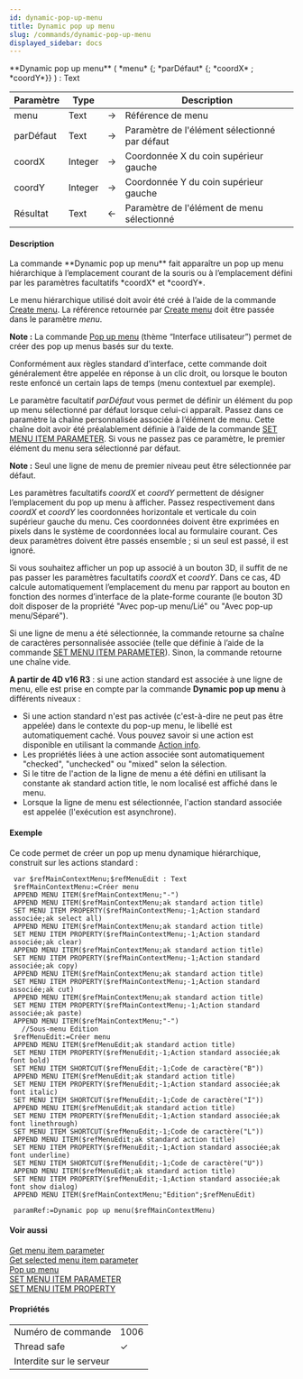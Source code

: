 ```yaml
---
id: dynamic-pop-up-menu
title: Dynamic pop up menu
slug: /commands/dynamic-pop-up-menu
displayed_sidebar: docs
---
```


<!--REF #_command_.Dynamic pop up menu.Syntax-->**Dynamic pop up menu** ( *menu* {; *parDéfaut* {; *coordX* ; *coordY*}} )  : Text<!-- END REF-->
<!--REF #_command_.Dynamic pop up menu.Params-->
| Paramètre | Type |  | Description |
| --- | --- | --- | --- |
| menu | Text | &#8594;  | Référence de menu |
| parDéfaut | Text | &#8594;  | Paramètre de l'élément sélectionné par défaut |
| coordX | Integer | &#8594;  | Coordonnée X du coin supérieur gauche |
| coordY | Integer | &#8594;  | Coordonnée Y du coin supérieur gauche |
| Résultat | Text | &#8592; | Paramètre de l'élément de menu sélectionné |

<!-- END REF-->

#### Description 

<!--REF #_command_.Dynamic pop up menu.Summary-->La commande **Dynamic pop up menu** fait apparaître un pop up menu hiérarchique à l’emplacement courant de la souris ou à l’emplacement défini par les paramètres facultatifs *coordX* et *coordY*.<!-- END REF-->  
Le menu hiérarchique utilisé doit avoir été créé à l’aide de la commande [Create menu](create-menu.md). La référence retournée par [Create menu](create-menu.md) doit être passée dans le paramètre *menu*.

**Note :** La commande [Pop up menu](pop-up-menu.md) (thème “Interface utilisateur”) permet de créer des pop up menus basés sur du texte.

Conformément aux règles standard d’interface, cette commande doit généralement être appelée en réponse à un clic droit, ou lorsque le bouton reste enfoncé un certain laps de temps (menu contextuel par exemple).

Le paramètre facultatif *parDéfaut* vous permet de définir un élément du pop up menu sélectionné par défaut lorsque celui-ci apparaît. Passez dans ce paramètre la chaîne personnalisée associée à l’élément de menu. Cette chaîne doit avoir été préalablement définie à l’aide de la commande [SET MENU ITEM PARAMETER](set-menu-item-parameter.md). Si vous ne passez pas ce paramètre, le premier élément du menu sera sélectionné par défaut.

**Note :** Seul une ligne de menu de premier niveau peut être sélectionnée par défaut.

Les paramètres facultatifs *coordX* et *coordY* permettent de désigner l’emplacement du pop up menu à afficher. Passez respectivement dans *coordX* et *coordY* les coordonnées horizontale et verticale du coin supérieur gauche du menu. Ces coordonnées doivent être exprimées en pixels dans le système de coordonnées local au formulaire courant. Ces deux paramètres doivent être passés ensemble ; si un seul est passé, il est ignoré.

Si vous souhaitez afficher un pop up associé à un bouton 3D, il suffit de ne pas passer les paramètres facultatifs *coordX* et *coordY*. Dans ce cas, 4D calcule automatiquement l’emplacement du menu par rapport au bouton en fonction des normes d’interface de la plate-forme courante (le bouton 3D doit disposer de la propriété "Avec pop-up menu/Lié" ou "Avec pop-up menu/Séparé").

Si une ligne de menu a été sélectionnée, la commande retourne sa chaîne de caractères personnalisée associée (telle que définie à l’aide de la commande [SET MENU ITEM PARAMETER](set-menu-item-parameter.md)). Sinon, la commande retourne une chaîne vide.

**A partir de 4D v16 R3** : si une action standard est associée à une ligne de menu, elle est prise en compte par la commande **Dynamic pop up menu** à différents niveaux :

* Si une action standard n'est pas activée (c'est-à-dire ne peut pas être appelée) dans le contexte du pop-up menu, le libellé est automatiquement caché. Vous pouvez savoir si une action est disponible en utilisant la commande [Action info](action-info.md).
* Les propriétés liées à une action associée sont automatiquement "checked", "unchecked" ou "mixed" selon la sélection.
* Si le titre de l'action de la ligne de menu a été défini en utilisant la constante ak standard action title, le nom localisé est affiché dans le menu.
* Lorsque la ligne de menu est sélectionnée, l'action standard associée est appelée (l'exécution est asynchrone).

#### Exemple 

Ce code permet de créer un pop up menu dynamique hiérarchique, construit sur les actions standard :

```4d
 var $refMainContextMenu;$refMenuEdit : Text
 $refMainContextMenu:=Créer menu
 APPEND MENU ITEM($refMainContextMenu;"-")
 APPEND MENU ITEM($refMainContextMenu;ak standard action title)
 SET MENU ITEM PROPERTY($refMainContextMenu;-1;Action standard associée;ak select all)
 APPEND MENU ITEM($refMainContextMenu;ak standard action title)
 SET MENU ITEM PROPERTY($refMainContextMenu;-1;Action standard associée;ak clear)
 APPEND MENU ITEM($refMainContextMenu;ak standard action title)
 SET MENU ITEM PROPERTY($refMainContextMenu;-1;Action standard associée;ak copy)
 APPEND MENU ITEM($refMainContextMenu;ak standard action title)
 SET MENU ITEM PROPERTY($refMainContextMenu;-1;Action standard associée;ak cut)
 APPEND MENU ITEM($refMainContextMenu;ak standard action title)
 SET MENU ITEM PROPERTY($refMainContextMenu;-1;Action standard associée;ak paste)
 APPEND MENU ITEM($refMainContextMenu;"-")
   //Sous-menu Edition
 $refMenuEdit:=Créer menu
 APPEND MENU ITEM($refMenuEdit;ak standard action title)
 SET MENU ITEM PROPERTY($refMenuEdit;-1;Action standard associée;ak font bold)
 SET MENU ITEM SHORTCUT($refMenuEdit;-1;Code de caractère("B"))
 APPEND MENU ITEM($refMenuEdit;ak standard action title)
 SET MENU ITEM PROPERTY($refMenuEdit;-1;Action standard associée;ak font italic)
 SET MENU ITEM SHORTCUT($refMenuEdit;-1;Code de caractère("I"))
 APPEND MENU ITEM($refMenuEdit;ak standard action title)
 SET MENU ITEM PROPERTY($refMenuEdit;-1;Action standard associée;ak font linethrough)
 SET MENU ITEM SHORTCUT($refMenuEdit;-1;Code de caractère("L"))
 APPEND MENU ITEM($refMenuEdit;ak standard action title)
 SET MENU ITEM PROPERTY($refMenuEdit;-1;Action standard associée;ak font underline)
 SET MENU ITEM SHORTCUT($refMenuEdit;-1;Code de caractère("U"))
 APPEND MENU ITEM($refMenuEdit;ak standard action title)
 SET MENU ITEM PROPERTY($refMenuEdit;-1;Action standard associée;ak font show dialog)
 APPEND MENU ITEM($refMainContextMenu;"Edition";$refMenuEdit)
 
 paramRef:=Dynamic pop up menu($refMainContextMenu)
```

#### Voir aussi 

[Get menu item parameter](get-menu-item-parameter.md)  
[Get selected menu item parameter](get-selected-menu-item-parameter.md)  
[Pop up menu](pop-up-menu.md)  
[SET MENU ITEM PARAMETER](set-menu-item-parameter.md)  
[SET MENU ITEM PROPERTY](set-menu-item-property.md)  

#### Propriétés
|  |  |
| --- | --- |
| Numéro de commande | 1006 |
| Thread safe | &check; |
| Interdite sur le serveur ||


